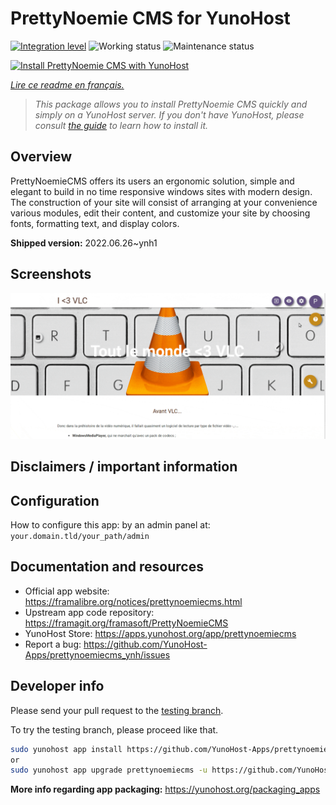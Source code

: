 <!--
N.B.: This README was automatically generated by https://github.com/YunoHost/apps/tree/master/tools/README-generator
It shall NOT be edited by hand.
-->

# PrettyNoemie CMS for YunoHost

[![Integration level](https://dash.yunohost.org/integration/prettynoemiecms.svg)](https://dash.yunohost.org/appci/app/prettynoemiecms) ![Working status](https://ci-apps.yunohost.org/ci/badges/prettynoemiecms.status.svg) ![Maintenance status](https://ci-apps.yunohost.org/ci/badges/prettynoemiecms.maintain.svg)

[![Install PrettyNoemie CMS with YunoHost](https://install-app.yunohost.org/install-with-yunohost.svg)](https://install-app.yunohost.org/?app=prettynoemiecms)

*[Lire ce readme en français.](./README_fr.md)*

> *This package allows you to install PrettyNoemie CMS quickly and simply on a YunoHost server.
If you don't have YunoHost, please consult [the guide](https://yunohost.org/#/install) to learn how to install it.*

## Overview

PrettyNoemieCMS offers its users an ergonomic solution, simple and elegant to build in no time responsive windows sites with modern design.
The construction of your site will consist of arranging at your convenience various modules, edit their content, and customize your site by choosing fonts, formatting text, and display colors.

**Shipped version:** 2022.06.26~ynh1

## Screenshots

![Screenshot of PrettyNoemie CMS](./doc/screenshots/pages-framasite-theme-light.gif)

## Disclaimers / important information

## Configuration

How to configure this app: by an admin panel at: `your.domain.tld/your_path/admin`

## Documentation and resources

* Official app website: <https://framalibre.org/notices/prettynoemiecms.html>
* Upstream app code repository: <https://framagit.org/framasoft/PrettyNoemieCMS>
* YunoHost Store: <https://apps.yunohost.org/app/prettynoemiecms>
* Report a bug: <https://github.com/YunoHost-Apps/prettynoemiecms_ynh/issues>

## Developer info

Please send your pull request to the [testing branch](https://github.com/YunoHost-Apps/prettynoemiecms_ynh/tree/testing).

To try the testing branch, please proceed like that.

``` bash
sudo yunohost app install https://github.com/YunoHost-Apps/prettynoemiecms_ynh/tree/testing --debug
or
sudo yunohost app upgrade prettynoemiecms -u https://github.com/YunoHost-Apps/prettynoemiecms_ynh/tree/testing --debug
```

**More info regarding app packaging:** <https://yunohost.org/packaging_apps>
